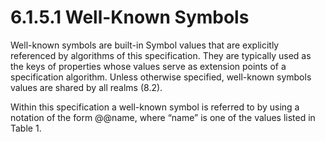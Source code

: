 # 6.1.5.1 Well-Known Symbols

Well-known symbols are built-in Symbol values that are explicitly referenced by algorithms of this specification. They are typically used as the keys of properties whose values serve as extension points of a specification algorithm. Unless otherwise specified, well-known symbols values are shared by all realms (8.2).

Within this specification a well-known symbol is referred to by using a notation of the form @@name, where “name” is one of the values listed in Table 1.
